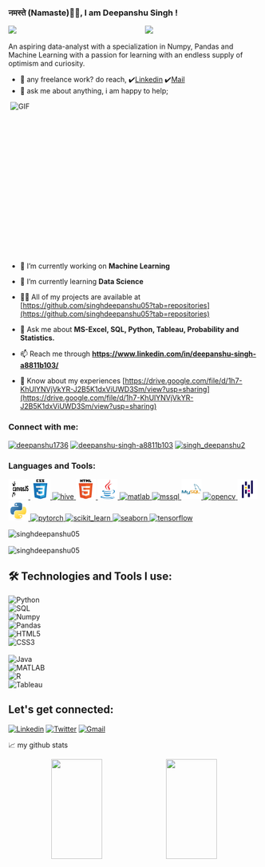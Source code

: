 ### नमस्ते (Namaste)🙏🏻, I am Deepanshu Singh !
<img align='right' src="https://media3.giphy.com/media/3oKIPEqDGUULpEU0aQ/giphy.gif?cid=ecf05e47938u2686ztgnyxevl2ujamfey64zvg1o0udsinkd&rid=giphy.gif&ct=g" width="230">
<a href="https://github.com/singhdeepanshu05"><img
        src="https://readme-typing-svg.herokuapp.com?lines= Data+Analyst;&center=true&width=400&height=50"></a>


<br />

An aspiring data-analyst with a specialization in Numpy, Pandas and Machine Learning with a passion for learning with an endless supply of optimism and curiosity.


- 💼 any freelance work? do reach, ✔️[Linkedin](https://www.linkedin.com/in/deepanshu-singh-a8811b103/)
✔️[Mail](https://mail.google.com/mail/u/0/?view=cm&fs=1&to=singh.deepanshu1736@gmail.com.com&su=SUBJECT&body=BODY&tf=1)
- 💬 ask me about anything, i am happy to help;
 <img align="right" alt="GIF" clear = "both" src="https://media1.giphy.com/media/JWuBH9rCO2uZuHBFpm/giphy.gif?cid=ecf05e47ohbhtp1njqoaau0hxrxt128i7h1aqevremx1detq&rid=giphy.gif&ct=g" width="500" height="320" />

- 🔭 I’m currently working on **Machine Learning**

- 🌱 I’m currently learning **Data Science**

- 👨‍💻 All of my projects are available at [https://github.com/singhdeepanshu05?tab=repositories](https://github.com/singhdeepanshu05?tab=repositories)

- 💬 Ask me about **MS-Excel, SQL, Python, Tableau, Probability and Statistics.**

- 📫 Reach me through **https://www.linkedin.com/in/deepanshu-singh-a8811b103/**

- 📄 Know about my experiences [https://drive.google.com/file/d/1h7-KhUlYNVjVkYR-J2B5K1dxViUWD3Sm/view?usp=sharing](https://drive.google.com/file/d/1h7-KhUlYNVjVkYR-J2B5K1dxViUWD3Sm/view?usp=sharing)

<h3 align="left">Connect with me:</h3>
<p align="left">
<a href="https://twitter.com/deepanshu1736" target="blank"><img align="center" src="https://raw.githubusercontent.com/rahuldkjain/github-profile-readme-generator/master/src/images/icons/Social/twitter.svg" alt="deepanshu1736" height="30" width="40" /></a>
<a href="https://linkedin.com/in/deepanshu-singh-a8811b103" target="blank"><img align="center" src="https://raw.githubusercontent.com/rahuldkjain/github-profile-readme-generator/master/src/images/icons/Social/linked-in-alt.svg" alt="deepanshu-singh-a8811b103" height="30" width="40" /></a>
<a href="https://www.hackerrank.com/singh_deepanshu2" target="blank"><img align="center" src="https://raw.githubusercontent.com/rahuldkjain/github-profile-readme-generator/master/src/images/icons/Social/hackerrank.svg" alt="singh_deepanshu2" height="30" width="40" /></a>
</p>

<h3 align="left">Languages and Tools:</h3>
<p align="left"> <a href="https://canvasjs.com" target="_blank" rel="noreferrer"> <img src="https://raw.githubusercontent.com/Hardik0307/Hardik0307/master/assets/canvasjs-charts.svg" alt="canvasjs" width="40" height="40"/> </a> <a href="https://www.w3schools.com/css/" target="_blank" rel="noreferrer"> <img src="https://raw.githubusercontent.com/devicons/devicon/master/icons/css3/css3-original-wordmark.svg" alt="css3" width="40" height="40"/> </a> <a href="https://hive.apache.org/" target="_blank" rel="noreferrer"> <img src="https://www.vectorlogo.zone/logos/apache_hive/apache_hive-icon.svg" alt="hive" width="40" height="40"/> </a> <a href="https://www.w3.org/html/" target="_blank" rel="noreferrer"> <img src="https://raw.githubusercontent.com/devicons/devicon/master/icons/html5/html5-original-wordmark.svg" alt="html5" width="40" height="40"/> </a> <a href="https://www.java.com" target="_blank" rel="noreferrer"> <img src="https://raw.githubusercontent.com/devicons/devicon/master/icons/java/java-original.svg" alt="java" width="40" height="40"/> </a> <a href="https://www.mathworks.com/" target="_blank" rel="noreferrer"> <img src="https://upload.wikimedia.org/wikipedia/commons/2/21/Matlab_Logo.png" alt="matlab" width="40" height="40"/> </a> <a href="https://www.microsoft.com/en-us/sql-server" target="_blank" rel="noreferrer"> <img src="https://www.svgrepo.com/show/303229/microsoft-sql-server-logo.svg" alt="mssql" width="40" height="40"/> </a> <a href="https://www.mysql.com/" target="_blank" rel="noreferrer"> <img src="https://raw.githubusercontent.com/devicons/devicon/master/icons/mysql/mysql-original-wordmark.svg" alt="mysql" width="40" height="40"/> </a> <a href="https://opencv.org/" target="_blank" rel="noreferrer"> <img src="https://www.vectorlogo.zone/logos/opencv/opencv-icon.svg" alt="opencv" width="40" height="40"/> </a> <a href="https://pandas.pydata.org/" target="_blank" rel="noreferrer"> <img src="https://raw.githubusercontent.com/devicons/devicon/2ae2a900d2f041da66e950e4d48052658d850630/icons/pandas/pandas-original.svg" alt="pandas" width="40" height="40"/> </a> <a href="https://www.python.org" target="_blank" rel="noreferrer"> <img src="https://raw.githubusercontent.com/devicons/devicon/master/icons/python/python-original.svg" alt="python" width="40" height="40"/> </a> <a href="https://pytorch.org/" target="_blank" rel="noreferrer"> <img src="https://www.vectorlogo.zone/logos/pytorch/pytorch-icon.svg" alt="pytorch" width="40" height="40"/> </a> <a href="https://scikit-learn.org/" target="_blank" rel="noreferrer"> <img src="https://upload.wikimedia.org/wikipedia/commons/0/05/Scikit_learn_logo_small.svg" alt="scikit_learn" width="40" height="40"/> </a> <a href="https://seaborn.pydata.org/" target="_blank" rel="noreferrer"> <img src="https://seaborn.pydata.org/_images/logo-mark-lightbg.svg" alt="seaborn" width="40" height="40"/> </a> <a href="https://www.tensorflow.org" target="_blank" rel="noreferrer"> <img src="https://www.vectorlogo.zone/logos/tensorflow/tensorflow-icon.svg" alt="tensorflow" width="40" height="40"/> </a> </p>

<p><img align="center" src="https://github-readme-stats.vercel.app/api/top-langs?username=singhdeepanshu05&show_icons=true&locale=en&layout=compact" alt="singhdeepanshu05" /></p>

<p><img align="center" src="https://github-readme-streak-stats.herokuapp.com/?user=singhdeepanshu05&" alt="singhdeepanshu05" /></p>



## 🛠️ Technologies and Tools I use:

<p>
	<img alt="Python" src="https://img.shields.io/badge/Python-14354C?style=for-the-badge&logo=python&logoColor=white"
        height="25px" />
<br>
    <img alt="SQL"
        src="https://cdn-icons-png.flaticon.com/512/2772/2772165.png"
        height="25px" />
<br>
    <img alt="Numpy" src="https://upload.wikimedia.org/wikipedia/commons/thumb/3/31/NumPy_logo_2020.svg/1200px-NumPy_logo_2020.svg.png"
        height="25px" />
<br>
    <img alt="Pandas"        src="https://upload.wikimedia.org/wikipedia/commons/thumb/e/ed/Pandas_logo.svg/800px-Pandas_logo.svg.png"
        height="25px" />
<br>
    <img alt="HTML5" src="https://techbeacon.com/sites/default/files/styles/social/public/html5-mobile-app-native-hybrid-pros-cons.jpg?itok=R3pMKIzh"
        height="25px" />
<br>
    <img alt="CSS3" src="https://cdn.pixabay.com/photo/2017/08/05/11/16/logo-2582747_960_720.png"
        height="25px" />
<br>
<br>
    <img alt="Java"
        src="https://dev.java/assets/images/java-logo-vert-blk.png"
        height="25px" />   
<br>
    <img alt="MATLAB"
        src="https://149695847.v2.pressablecdn.com/wp-content/uploads/2019/01/matlab-tutorials-feature_1290x688_ms-940x501-1.jpg"
        height="25px" />
<br>
    <img alt="R" src="https://d3njjcbhbojbot.cloudfront.net/api/utilities/v1/imageproxy/https://coursera-course-photos.s3.amazonaws.com/5e/b4ef8069b511e3ae92c39913bb30e0/Rprogramming.jpg?auto=format%2Ccompress&dpr=1"
        height="25px" />
<br>
<img alt="Tableau" src="https://images.ctfassets.net/76f8cs5bg9si/38ggNE1ggnjPLDGP3fV6Sb/1dd26f4f7dcd5767f0362cee8369ac92/Feature-Photo-Tableau.png?w=2560&q=100"
        height="25px" />
  
</p>

## Let's get connected:

<p>
    <a href="https://www.linkedin.com/in/mangesh-pandit-392846153/" target="_blank"><img alt="Linkedin"
            src="https://img.shields.io/badge/LinkedIn-0077B5?style=for-the-badge&logo=linkedin&logoColor=white?link=http://left&link=https://www.linkedin.com/in/mangesh-pandit-392846153/"
            height="35px" /></a>
    <a href="https://twitter.com/Mangesh41559708" target="_blank"><img alt="Twitter"
            src="https://img.shields.io/badge/Twitter-1DA1F2?style=for-the-badge&logo=twitter&logoColor=white?link=http://left&link=https://twitter.com/Mangesh41559708"
            height="35px" /></a>
    <a href="mailto: mangesh2042@gmail.com"><img alt="Gmail"
            src="https://img.shields.io/badge/Gmail-D14836?style=for-the-badge&logo=gmail&logoColor=white?link=http://left&link=mangesh2042@gmail.com"
            height="35px" width = "130px"/></a>
        
    
</p>

<!--END_SECTION:waka-->

📈 my github stats

<p align="center"> 
        <img height= "200px" width ="45%" src="https://github-readme-stats.vercel.app/api?username=alicehack2020&theme=react&show_icons=true&include_all_commits=true" />
        <img height= "200px" width ="45%" src="https://github-readme-stats.vercel.app/api/top-langs/?username=alicehack2020&theme=react&layout=compact" />
 </p>



